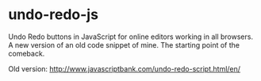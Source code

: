 # undo-redo-js
Undo Redo buttons in JavaScript for online editors working in all browsers. A new version of an old code snippet of mine. The starting point of the comeback.

Old version: http://www.javascriptbank.com/undo-redo-script.html/en/
